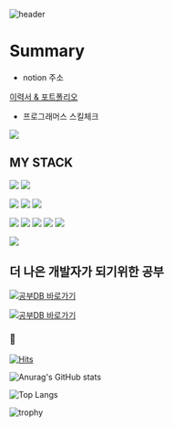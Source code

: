 ![header](https://capsule-render.vercel.app/api?type=waving&color=gradient&height=300&section=header&text=Welcome%20To%20Soonhansaram&fontSize=60)


# Summary

- notion 주소

[이력서 & 포트폴리오](https://www.notion.so/_-e9ebc12e9f0e458c8ebf6a085ac4a6e0)

- 프로그래머스 스킬체크

![](https://career.programmers.co.kr/packs/media/images/img-badge-skill-1-3ddce02a.png)

## MY STACK 

![](https://img.shields.io/badge/Language-Dart-blue) ![](https://img.shields.io/badge/Language-JavaScript-blue) 


![](https://img.shields.io/badge/DB-mysql-red) ![](https://img.shields.io/badge/DB-mongoDB-red) ![](https://img.shields.io/badge/DB-firebase-red)


![](https://img.shields.io/badge/stack-nodeJs-yellow) ![](https://img.shields.io/badge/stack-reactJS-yellow) ![](https://img.shields.io/badge/stack-html-yellow) ![](https://img.shields.io/badge/stack-css-yellow) ![](https://img.shields.io/badge/stack-WebSocket-yellow)


![](https://img.shields.io/badge/App-flutter-green)

## 더 나은 개발자가 되기위한 공부

[![공부DB 바로가기](https://github.com/SoonhanSaram/SSRpractice/assets/115523539/d13b1516-064a-498a-9129-82fdea5cf7d0)](https://www.notion.so/4cef5eaf30e5423a8a90a282ae9d22f5?v=684054b65f6f4d5f85e114226a2913dc&pvs=4)

<a href="https://www.notion.so/4cef5eaf30e5423a8a90a282ae9d22f5?v=684054b65f6f4d5f85e114226a2913dc&pvs=4">
  <img src="https://github.com/SoonhanSaram/SSRpractice/assets/115523539/d13b1516-064a-498a-9129-82fdea5cf7d0" alt="공부DB 바로가기" onclick="window.location.href = 'https://www.notion.so/4cef5eaf30e5423a8a90a282ae9d22f5?v=684054b65f6f4d5f85e114226a2913dc&pvs=4';">
</a>


### :walking:  

[![Hits](https://hits.seeyoufarm.com/api/count/incr/badge.svg?url=https%3A%2F%2Fgithub.com%2Fsoonhansaram%2Fhit-counter&count_bg=%23DDDDDD&title_bg=%23A4FB89&icon=&icon_color=%23000000&title=hits&edge_flat=false)](https://hits.seeyoufarm.com)



![Anurag's GitHub stats](https://github-readme-stats.vercel.app/api?username=soonhansaram)

![Top Langs](https://github-readme-stats.vercel.app/api/top-langs/?username=soonhansaram&theme=dark&layout=compact)

![trophy](https://github-profile-trophy.vercel.app/?username=soonhansaram&theme=onedark&row=1)
